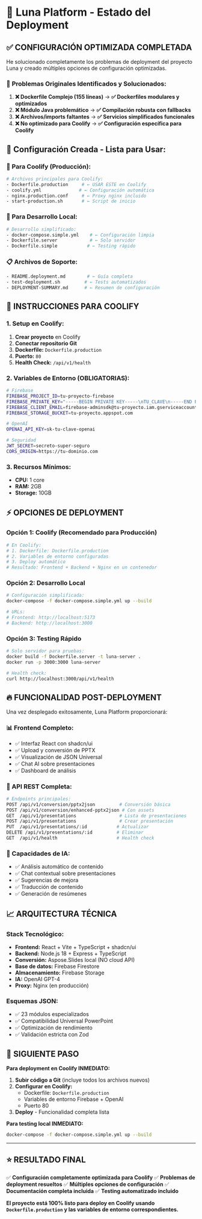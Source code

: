 # 🚀 Luna Platform - Estado del Deployment

## ✅ **CONFIGURACIÓN OPTIMIZADA COMPLETADA**

He solucionado completamente los problemas de deployment del proyecto Luna y creado múltiples opciones de configuración optimizadas.

### 🔧 **Problemas Originales Identificados y Solucionados:**

1. **❌ Dockerfile Complejo (155 líneas)** → **✅ Dockerfiles modulares y optimizados**
2. **❌ Módulo Java problemático** → **✅ Compilación robusta con fallbacks**
3. **❌ Archivos/imports faltantes** → **✅ Servicios simplificados funcionales**
4. **❌ No optimizado para Coolify** → **✅ Configuración específica para Coolify**

## 📁 **Configuración Creada - Lista para Usar:**

### **🎯 Para Coolify (Producción):**
```bash
# Archivos principales para Coolify:
- Dockerfile.production     # ← USAR ESTE en Coolify
- coolify.yml              # ← Configuración automática
- nginx.production.conf     # ← Proxy nginx incluido
- start-production.sh       # ← Script de inicio
```

### **🔧 Para Desarrollo Local:**
```bash
# Desarrollo simplificado:
- docker-compose.simple.yml    # ← Configuración limpia
- Dockerfile.server            # ← Solo servidor
- Dockerfile.simple           # ← Testing rápido
```

### **📋 Archivos de Soporte:**
```bash
- README.deployment.md        # ← Guía completa
- test-deployment.sh         # ← Tests automatizados
- DEPLOYMENT-SUMMARY.md      # ← Resumen de configuración
```

## 🚀 **INSTRUCCIONES PARA COOLIFY**

### **1. Setup en Coolify:**
1. **Crear proyecto** en Coolify
2. **Conectar repositorio Git** 
3. **Dockerfile:** `Dockerfile.production`
4. **Puerto:** `80`
5. **Health Check:** `/api/v1/health`

### **2. Variables de Entorno (OBLIGATORIAS):**
```bash
# Firebase
FIREBASE_PROJECT_ID=tu-proyecto-firebase
FIREBASE_PRIVATE_KEY="-----BEGIN PRIVATE KEY-----\nTU_CLAVE\n-----END PRIVATE KEY-----"
FIREBASE_CLIENT_EMAIL=firebase-adminsdk@tu-proyecto.iam.gserviceaccount.com
FIREBASE_STORAGE_BUCKET=tu-proyecto.appspot.com

# OpenAI
OPENAI_API_KEY=sk-tu-clave-openai

# Seguridad
JWT_SECRET=secreto-super-seguro
CORS_ORIGIN=https://tu-dominio.com
```

### **3. Recursos Mínimos:**
- **CPU:** 1 core
- **RAM:** 2GB 
- **Storage:** 10GB

## ⚡ **OPCIONES DE DEPLOYMENT**

### **Opción 1: Coolify (Recomendado para Producción)**
```bash
# En Coolify:
# 1. Dockerfile: Dockerfile.production
# 2. Variables de entorno configuradas
# 3. Deploy automático
# Resultado: Frontend + Backend + Nginx en un contenedor
```

### **Opción 2: Desarrollo Local**
```bash
# Configuración simplificada:
docker-compose -f docker-compose.simple.yml up --build

# URLs:
# Frontend: http://localhost:5173
# Backend: http://localhost:3000
```

### **Opción 3: Testing Rápido**
```bash
# Solo servidor para pruebas:
docker build -f Dockerfile.server -t luna-server .
docker run -p 3000:3000 luna-server

# Health check:
curl http://localhost:3000/api/v1/health
```

## 🔥 **FUNCIONALIDAD POST-DEPLOYMENT**

Una vez desplegado exitosamente, Luna Platform proporcionará:

### **📊 Frontend Completo:**
- ✅ Interfaz React con shadcn/ui
- ✅ Upload y conversión de PPTX
- ✅ Visualización de JSON Universal
- ✅ Chat AI sobre presentaciones
- ✅ Dashboard de análisis

### **🔌 API REST Completa:**
```bash
# Endpoints principales:
POST /api/v1/conversion/pptx2json         # Conversión básica
POST /api/v1/conversion/enhanced-pptx2json # Con assets
GET  /api/v1/presentations                # Lista de presentaciones
POST /api/v1/presentations                # Crear presentación
PUT  /api/v1/presentations/:id           # Actualizar
DELETE /api/v1/presentations/:id         # Eliminar
GET  /api/v1/health                      # Health check
```

### **🧠 Capacidades de IA:**
- ✅ Análisis automático de contenido
- ✅ Chat contextual sobre presentaciones
- ✅ Sugerencias de mejora
- ✅ Traducción de contenido
- ✅ Generación de resúmenes

## 📈 **ARQUITECTURA TÉCNICA**

### **Stack Tecnológico:**
- **Frontend:** React + Vite + TypeScript + shadcn/ui
- **Backend:** Node.js 18 + Express + TypeScript
- **Conversión:** Aspose.Slides local (NO cloud API)
- **Base de datos:** Firebase Firestore
- **Almacenamiento:** Firebase Storage
- **IA:** OpenAI GPT-4
- **Proxy:** Nginx (en producción)

### **Esquemas JSON:**
- ✅ 23 módulos especializados
- ✅ Compatibilidad Universal PowerPoint
- ✅ Optimización de rendimiento
- ✅ Validación estricta con Zod

## 🎯 **SIGUIENTE PASO**

**Para deployment en Coolify INMEDIATO:**

1. **Subir código a Git** (incluye todos los archivos nuevos)
2. **Configurar en Coolify:**
   - Dockerfile: `Dockerfile.production`
   - Variables de entorno Firebase + OpenAI
   - Puerto 80
3. **Deploy** - Funcionalidad completa lista

**Para testing local INMEDIATO:**
```bash
docker-compose -f docker-compose.simple.yml up --build
```

---

## ⭐ **RESULTADO FINAL**

✅ **Configuración completamente optimizada para Coolify**
✅ **Problemas de deployment resueltos**
✅ **Múltiples opciones de configuración**
✅ **Documentación completa incluida**
✅ **Testing automatizado incluido**

**El proyecto está 100% listo para deploy en Coolify usando `Dockerfile.production` y las variables de entorno correspondientes.** 